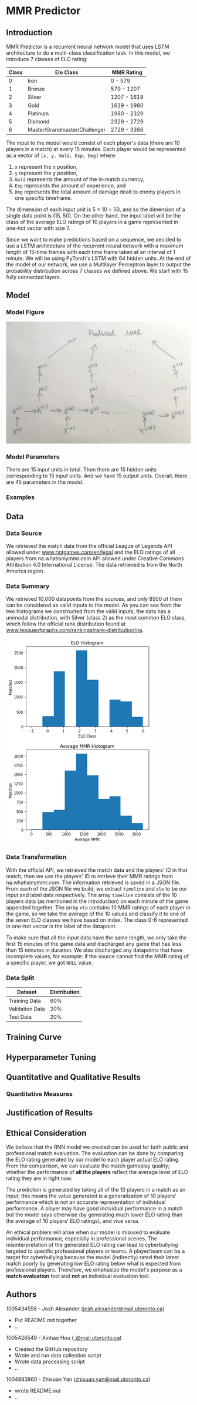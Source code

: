 # MMR Predictor

## Introduction
<!-- What deep learning model are you building? We are looking for a clear and concise description that uses standard deep learning terminology. Clearly describe the type of task that you are solving, and what your input/outputs are. -->

MMR Predictor is a recurrent neural network model that uses LSTM architecture to do a multi-class classification task. In this model, we introduce 7 classes of ELO rating:

| Class | Elo Class                     | MMR Rating  |
| ---   | ---                           | ---         |
| 0     | Iron                          | 0 - 579     |
| 1     | Bronze                        | 579 - 1207  |
| 2     | Silver                        | 1207 - 1619 |
| 3     | Gold                          | 1619 - 1980 |
| 4     | Platinum                      | 1980 - 2329 |
| 5     | Diamond                       | 2329 - 2729 |
| 6     | Master/Grandmaster/Challenger | 2729 - 3386 |

The input to the model would consist of each player's data (there are 10 players in a match) at every 15 minutes. Each player would be represented as a vector of `[x, y, Gold, Exp, Dmg]` where: 
1. `x` represent the x position,
2. `y` represent the y position,
3. `Gold` represents the amount of the in-match currency,
4. `Exp` represents the amount of experience, and
5. `Dmg` represents the total amount of damage dealt to enemy players in one specific timeframe.

The dimension of each input unit is 5 $\times$ 10 = 50, and so the dimension of a single data point is (15, 50). On the other hand, the input label will be the class of the average ELO ratings of 10 players in a game represented in one-hot vector with size 7. 

Since we want to make predictions based on a sequence, we decided to use a LSTM architecture of the recurrent neural network with a maximum length of 15-time frames with each time frame taken at an interval of 1 minute. We will be using PyTorch's LSTM with 64 hidden units. At the end of the model of our network, we use a Multilayer Perceptron layer to output the probability distribution across 7 classes we defined above. We start with 15 fully connected layers. 

## Model

### Model Figure
<!-- A figure/diagram of the model architecture that demonstrates understanding of the steps involved in computing the forward pass. We are looking to see if you understand the steps involved in the model computation (i.e. are you treating the model as a black box or do you understand what it’s doing?) -->

![Alt text](/README_figures/model_figure.png?raw=true)

### Model Parameters
<!-- Count the number of parameters in the model, and a description of where the parameters come from. Again, we are looking to see if you understand what the model is doing, and what parameters are being tuned. -->
There are 15 input units in total. Then there are 15 hidden units corresponding to 15 input units. And we 
have 15 output units. Overall, there are 45 parameters in the model.


### Examples
<!-- Examples of how the model performs on two actual examples from the test set: one successful and one unsuccessful. -->


## Data

### Data Source
<!-- Describe the source of your data. -->
We retrieved the match data from the official League of Legends API allowed under www.riotgames.com/en/legal and the ELO ratings of all players from na.whatismymmr.com API allowed under Creative Commons Attribution 4.0 International License. The data retrieved is from the North America region.

### Data Summary
<!-- Provide summary statistics of your data to help interpret your results, similar to in the proposal. Please review the feedback provided in the proposal for some guidance on what information is helpful for interpreting your model behaviour.-->

We retrieved 10,000 datapoints from the sources, and only 8500 of them can be considered as valid inputs to the model. As you can see from the two histograms we constructed from the valid inputs, the data has a unimodal distribution, with Silver (class 2) as the most common ELO class, which follow the official rank distribution found at www.leagueofgraphs.com/rankings/rank-distribution/na. 

![Alt text](/README_figures/elo_histogram.png?raw=true)
![Alt text](/README_figures/mmr_histogram.png?raw=true)


### Data Transformation
<!-- Describe how you transformed the data, i.e. the steps you took to turn the data from what you downloaded, to something that a neural network can use as input. We are looking for a concise description that has just enough information for another person to replicate your process.-->

With the official API, we retrieved the match data and the players' ID in that match, then we use the players' ID to retrieve their MMR ratings from na.whatismymmr.com. The information retrieved is saved in a JSON file. From each of the JSON file we build, we extract `timeline` and `elo` to be our input and label data respectively. The array `timeline` consists of the 10 players data (as mentioned in the introduction) on each minute of the game appended together. The array `elo` contains 10 MMR ratings of each player in the game, so we take the average of the 10 values and classify it to one of the seven ELO classes we have based on index. The class 0-6 represented in one-hot vector is the label of the datapoint.

To make sure that all the input data have the same length, we only take the first 15 minutes of the game data and discharged any game that has less than 15 minutes in duration. We also discharged any datapoints that have incomplete values, for example: if the source cannot find the MMR rating of a specific player, we got `NULL` value.


### Data Split
<!-- If appropriate to your project, describe how the train/validation/test set was split. Note that splitting strategy is not always straightforward, so we are looking to see a split that can be justified. -->
| Dataset           | Distribution |
| ---               | ---          |
| Training Data     | 60%          |
| Validation Data   | 20%          |
| Test Data         | 20%          |

## Training Curve
<!--The training curve of your final model. We are looking for a curve that shows both training and validation performance (if applicable). Your training curve should look reasonable for the problem that you are solving.-->

## Hyperparameter Tuning
<!--A justification that your implemented method performed reasonably, given the difficulty of the problem—or a hypothesis for why it doesn’t. This is extremely important. We are looking for an interpretation of the result. You may want to refer to your data summary and hyperparameter choices to make your argument. -->

## Quantitative and Qualitative Results
<!-- Describe the quantitative and qualitative results. You may choose to use a table or figure to aid in your description. We are looking for both a clear presentation, and a result that makes sense given your data summary. (As an extreme example, you should not have a result that performs worse than a model that, say, predicts the most common class.)-->

### Quantitative Measures
<!-- A description and justification of the quantitative measure that you are using to evaluate your results. For some problems this will be straightforward. For others, please justify the measure that you chose. -->

## Justification of Results
<!-- A justification that your implemented method performed reasonably, given the difficulty of the problem—or a hypothesis for why it doesn’t. This is extremely important. We are looking for an interpretation of the result. You may want to refer to your data summary and hyperparameter choices to make your argument. -->

## Ethical Consideration
We believe that the RNN model we created can be used for both public and professional match evaluation. The evaluation can be done by comparing the ELO rating generated by our model to each player actual ELO rating. From the comparison, we can evaluate the match gameplay quality; whether the performance of **all the players** reflect the average level of ELO rating they are in right now.  

The prediction is generated by taking all of the 10 players in a match as an input; this means the value generated is a generalization of 10 players' performance which is not an accurate representation of individual performance. A player may have good individual performance in a match but the model says otherwise (by generating much lower ELO rating than the average of 10 players' ELO ratings), and vice versa.

An ethical problem will arise when our model is misused to evaluate individual performance, especially in professional scenes. The misinterpretation of the generated ELO rating can lead to cyberbullying targeted to specific professional players or teams. A player/team can be a target for cyberbullying because the model (indirectly) rated their latest match poorly by generating low ELO rating below what is expected from professional players. Therefore, we emphasize the model's purpose as a **match evaluation** tool and **not** an individual evaluation tool. 

## Authors

1005434558 - Josh Alexander (josh.alexander@mail.utoronto.ca)
- Put README.md together
- ..

1005426549 - Xinhao Hou (_@mail.utoronto.ca)
- Created the GitHub repository
- Wrote and run data collection script
- Wrote data processing script 
- ..

1004883860 - Zhixuan Yan (zhixuan.yan@mail.utoronto.ca)
- wrote README.md
- ..
